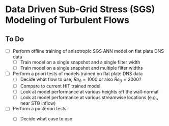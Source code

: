 # Data Driven Sub-Grid Stress (SGS) Modeling of Turbulent Flows

## To Do
- [ ] Perform offline training of anisotropic SGS ANN model on flat plate DNS data
  - [ ] Train model on a single snapshot and a single filter width
  - [ ] Train model on a single snapshot and multiple filter widths
- [ ] Perform a priori tests of models trained on flat plate DNS data
  - [ ] Decide what flow to use, $Re_\theta=1000$ or also $Re_\theta=2000$?
  - [ ] Compare to current HIT trained model
  - [ ] Look at model performance at various heights off the wall-normal
  - [ ] Look at model performance at various streamwise locations (e.g., near STG inflow)
- [ ] Perform a posteriori tests
  - [ ] Decide what case to use


